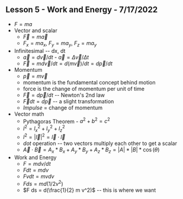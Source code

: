 ## Lesson 5 - Work and Energy - 7/17/2022

* $F = m a$ 
* Vector and scalar
    * $\vec{F} = m \vec{a}$
    * $F_x = m a_x$, $F_y = m a_y$, $F_z = m a_y$
* Infinitesimal -- dx, dt 
    * $\vec{a} = d\vec{v}/dt$  - $\vec{a} = \Delta \vec{v}/ \Delta t$
    * $\vec{F} = m d\vec{v}/dt = d(m\vec{v})/dt = d\vec{p}/dt$
* Momentum
    * $\vec{p} = m \vec{v}$
    * momentum is the fundamental concept behind motion
    * force is the change of momentum per unit of time
    * $\vec{F} = d\vec{p}/dt$  -- Newton's 2nd law
    * $\vec{F}dt = d\vec{p}$   -- a slight transformation
    * *Impulse* = change of momentum
* Vector math
    * Pythagoras Theorem - $a^2 + b^2 = c^2$
    * $l^2 = l_x^2 + l_y^2 + l_z^2$
    * $l^2 = |\vec{l}|^2 = \vec{l} \cdot \vec{l}$
    * *dot* operation -- two vectors multiply each other to get a scalar
    * $\vec{A} \cdot \vec{B} = A_x * B_x + A_y * B_y + A_z * B_z = |A| * |B| * \cos(\theta)$
* Work and Energy
    * $F = m dv/dt$
    * $F dt = m dv$
    * $F vdt = m vdv$
    * $F ds = m d(1/2 v^2)$
    * $F ds = d(\frac{1}{2} m v^2)$ -- this is where we want
